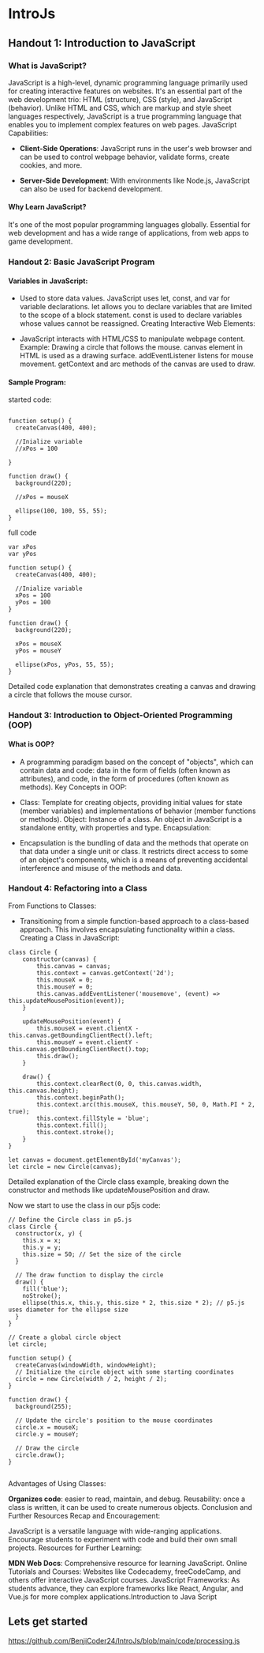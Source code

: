 # IntroJs
## Handout 1: Introduction to JavaScript
### What is JavaScript?

JavaScript is a high-level, dynamic programming language primarily used for creating interactive features on websites. It's an essential part of the web development trio: HTML (structure), CSS (style), and JavaScript (behavior).
Unlike HTML and CSS, which are markup and style sheet languages respectively, JavaScript is a true programming language that enables you to implement complex features on web pages.
JavaScript Capabilities:

+ **Client-Side Operations**: JavaScript runs in the user's web browser and can be used to control webpage behavior, validate forms, create cookies, and more.

+ **Server-Side Development**: With environments like Node.js, JavaScript can also be used for backend development.
#### Why Learn JavaScript?

It's one of the most popular programming languages globally.
Essential for web development and has a wide range of applications, from web apps to game development.

### Handout 2: Basic JavaScript Program
#### Variables in JavaScript:

+ Used to store data values. JavaScript uses let, const, and var for variable declarations.
let allows you to declare variables that are limited to the scope of a block statement.
const is used to declare variables whose values cannot be reassigned.
Creating Interactive Web Elements:

+ JavaScript interacts with HTML/CSS to manipulate webpage content.
Example: Drawing a circle that follows the mouse.
canvas element in HTML is used as a drawing surface.
addEventListener listens for mouse movement.
getContext and arc methods of the canvas are used to draw.
#### Sample Program:

started code:

```

function setup() {
  createCanvas(400, 400);
  
  //Inialize variable 
  //xPos = 100

}

function draw() {
  background(220);
  
  //xPos = mouseX
  
  ellipse(100, 100, 55, 55);
}
```

full code
```
var xPos
var yPos

function setup() {
  createCanvas(400, 400);
  
  //Inialize variable 
  xPos = 100
  yPos = 100
}

function draw() {
  background(220);
  
  xPos = mouseX
  yPos = mouseY
  
  ellipse(xPos, yPos, 55, 55);
}

```

Detailed code explanation that demonstrates creating a canvas and drawing a circle that follows the mouse cursor.
### Handout 3: Introduction to Object-Oriented Programming (OOP)
#### What is OOP?

+ A programming paradigm based on the concept of "objects", which can contain data and code: data in the form of fields (often known as attributes), and code, in the form of procedures (often known as methods).
Key Concepts in OOP:

+ Class: Template for creating objects, providing initial values for state (member variables) and implementations of behavior (member functions or methods).
Object: Instance of a class. An object in JavaScript is a standalone entity, with properties and type.
Encapsulation:

+ Encapsulation is the bundling of data and the methods that operate on that data under a single unit or class. It restricts direct access to some of an object's components, which is a means of preventing accidental interference and misuse of the methods and data.
### Handout 4: Refactoring into a Class
From Functions to Classes:

+ Transitioning from a simple function-based approach to a class-based approach. This involves encapsulating functionality within a class.
Creating a Class in JavaScript:

```
class Circle {
    constructor(canvas) {
        this.canvas = canvas;
        this.context = canvas.getContext('2d');
        this.mouseX = 0;
        this.mouseY = 0;
        this.canvas.addEventListener('mousemove', (event) => this.updateMousePosition(event));
    }

    updateMousePosition(event) {
        this.mouseX = event.clientX - this.canvas.getBoundingClientRect().left;
        this.mouseY = event.clientY - this.canvas.getBoundingClientRect().top;
        this.draw();
    }

    draw() {
        this.context.clearRect(0, 0, this.canvas.width, this.canvas.height);
        this.context.beginPath();
        this.context.arc(this.mouseX, this.mouseY, 50, 0, Math.PI * 2, true);
        this.context.fillStyle = 'blue';
        this.context.fill();
        this.context.stroke();
    }
}

let canvas = document.getElementById('myCanvas');
let circle = new Circle(canvas);
```

Detailed explanation of the Circle class example, breaking down the constructor and methods like updateMousePosition and draw.

Now we start to use the class in our p5js code:

```
// Define the Circle class in p5.js
class Circle {
  constructor(x, y) {
    this.x = x;
    this.y = y;
    this.size = 50; // Set the size of the circle
  }

  // The draw function to display the circle
  draw() {
    fill('blue');
    noStroke();
    ellipse(this.x, this.y, this.size * 2, this.size * 2); // p5.js uses diameter for the ellipse size
  }
}

// Create a global circle object
let circle;

function setup() {
  createCanvas(windowWidth, windowHeight);
  // Initialize the circle object with some starting coordinates
  circle = new Circle(width / 2, height / 2);
}

function draw() {
  background(255);

  // Update the circle's position to the mouse coordinates
  circle.x = mouseX;
  circle.y = mouseY;

  // Draw the circle
  circle.draw();
}


```


Advantages of Using Classes:

**Organizes code**: easier to read, maintain, and debug.
Reusability: once a class is written, it can be used to create numerous objects.
Conclusion and Further Resources
Recap and Encouragement:

JavaScript is a versatile language with wide-ranging applications.
Encourage students to experiment with code and build their own small projects.
Resources for Further Learning:

**MDN Web Docs**: Comprehensive resource for learning JavaScript.
Online Tutorials and Courses: Websites like Codecademy, freeCodeCamp, and others offer interactive JavaScript courses.
JavaScript Frameworks: As students advance, they can explore frameworks like React, Angular, and Vue.js for more complex applications.Introduction to Java Script

## Lets get started

https://github.com/BenjiCoder24/IntroJs/blob/main/code/processing.js


